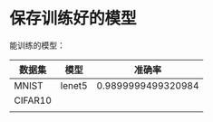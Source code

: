 # 保存训练好的模型

能训练的模型：

| 数据集  | 模型   | 准确率             |
| ------- | ------ | ------------------ |
| MNIST   | lenet5 | 0.9899999499320984 |
| CIFAR10 |        |                    |
|         |        |                    |



